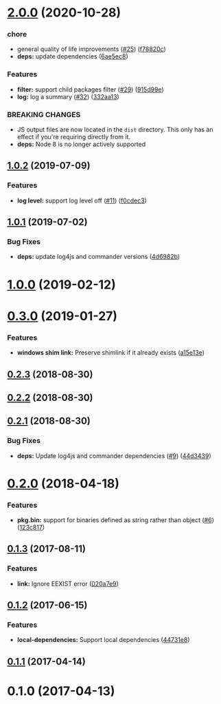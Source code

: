 # [2.0.0](https://github.com/nicojs/node-link-parent-bin/compare/v1.0.2...v2.0.0) (2020-10-28)


### chore

* general quality of life improvements ([#25](https://github.com/nicojs/node-link-parent-bin/issues/25)) ([f78820c](https://github.com/nicojs/node-link-parent-bin/commit/f78820cf9bf08821488044d66b3baf91e13db102))
* **deps:** update dependencies ([6ae5ec8](https://github.com/nicojs/node-link-parent-bin/commit/6ae5ec813c6e4a078bde1d9cfb6709b93de63394))


### Features

* **filter:** support child packages filter ([#29](https://github.com/nicojs/node-link-parent-bin/issues/29)) ([915d99e](https://github.com/nicojs/node-link-parent-bin/commit/915d99e44576e58b827ace965cf86075e8038d89))
* **log:** log a summary ([#32](https://github.com/nicojs/node-link-parent-bin/issues/32)) ([332aa13](https://github.com/nicojs/node-link-parent-bin/commit/332aa13a9f6e72e2bd33227aaa58fd0a3cc159b1))


### BREAKING CHANGES

* JS output files are now located in the `dist` directory. This only has an effect if you're requiring directly from it.
* **deps:** Node 8 is no longer actively supported



## [1.0.2](https://github.com/nicojs/node-link-parent-bin/compare/v1.0.1...v1.0.2) (2019-07-09)


### Features

* **log level:** support log level off ([#11](https://github.com/nicojs/node-link-parent-bin/issues/11)) ([f0cdec3](https://github.com/nicojs/node-link-parent-bin/commit/f0cdec3))



## [1.0.1](https://github.com/nicojs/node-link-parent-bin/compare/v1.0.0...v1.0.1) (2019-07-02)


### Bug Fixes

* **deps:** update log4js and commander versions ([4d6982b](https://github.com/nicojs/node-link-parent-bin/commit/4d6982b))



# [1.0.0](https://github.com/nicojs/node-link-parent-bin/compare/v0.3.0...v1.0.0) (2019-02-12)



<a name="0.3.0"></a>
# [0.3.0](https://github.com/nicojs/node-link-parent-bin/compare/v0.2.3...v0.3.0) (2019-01-27)


### Features

* **windows shim link:** Preserve shimlink if it already exists ([a15e13e](https://github.com/nicojs/node-link-parent-bin/commit/a15e13e))



<a name="0.2.3"></a>
## [0.2.3](https://github.com/nicojs/node-link-parent-bin/compare/v0.2.2...v0.2.3) (2018-08-30)



<a name="0.2.2"></a>
## [0.2.2](https://github.com/nicojs/node-link-parent-bin/compare/v0.2.1...v0.2.2) (2018-08-30)



<a name="0.2.1"></a>
## [0.2.1](https://github.com/nicojs/node-link-parent-bin/compare/v0.2.0...v0.2.1) (2018-08-30)


### Bug Fixes

* **deps:** Update log4js and commander dependencies ([#9](https://github.com/nicojs/node-link-parent-bin/issues/9)) ([44d3439](https://github.com/nicojs/node-link-parent-bin/commit/44d3439))



<a name="0.2.0"></a>
# [0.2.0](https://github.com/nicojs/node-link-parent-bin/compare/v0.1.3...v0.2.0) (2018-04-18)


### Features

* **pkg.bin:** support for binaries defined as string rather than object ([#6](https://github.com/nicojs/node-link-parent-bin/issues/6)) ([123c817](https://github.com/nicojs/node-link-parent-bin/commit/123c817))



<a name="0.1.3"></a>
## [0.1.3](https://github.com/nicojs/node-link-parent-bin/compare/v0.1.2...v0.1.3) (2017-08-11)


### Features

* **link:** Ignore EEXIST error ([020a7e9](https://github.com/nicojs/node-link-parent-bin/commit/020a7e9))



<a name="0.1.2"></a>
## [0.1.2](https://github.com/nicojs/node-link-parent-bin/compare/v0.1.1...v0.1.2) (2017-06-15)


### Features

* **local-dependencies:** Support local dependencies ([44731e8](https://github.com/nicojs/node-link-parent-bin/commit/44731e8))



<a name="0.1.1"></a>
## [0.1.1](https://github.com/nicojs/node-link-parent-bin/compare/v0.1.0...v0.1.1) (2017-04-14)



<a name="0.1.0"></a>
# 0.1.0 (2017-04-13)



